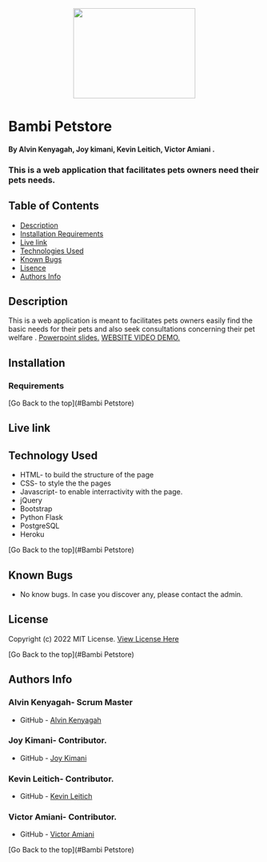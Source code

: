 <div id="header" align="center">
  <img src="https://c.tenor.com/VpXcR-FH6GoAAAAj/mydoodlesateme-pomeranian.gif" width="244" height="180"/>
</div>

# Bambi Petstore
#### By Alvin Kenyagah, Joy kimani, Kevin Leitich, Victor Amiani .
### This is a web application that facilitates pets owners need their pets needs.

## Table of Contents
+ [Description](#description)
+ [Installation Requirements](#installation)
+ [Live link](#link)
+ [Technologies Used](#technology)
+ [Known Bugs](#bugs)
+ [Lisence](#lisence)
+ [Authors Info](#author)

## Description

This is a web application is meant to facilitates pets owners easily find the basic needs for their pets and also seek consultations concerning their pet welfare . [Powerpoint slides.](https://docs.google.com/presentation/d/1RqccBQOWLDmqyodjcmppOMw_SWrikClm9EavVq1KudA/edit#slide=id.gd5b09a965_5_0)
[WEBSITE VIDEO DEMO.](https://drive.google.com/file/d/1ZWJGXqlg3fGdSvbm8RLHzgj0haBBlYKb/view)

## Installation 
### Requirements



[Go Back to the top](#Bambi Petstore)

## Live link


## Technology Used
* HTML- to build the structure of the page
* CSS- to style the the pages
* Javascript- to enable interractivity with the page.
* jQuery
* Bootstrap
* Python Flask
* PostgreSQL
* Heroku

[Go Back to the top](#Bambi Petstore)


## Known Bugs
* No know bugs. In case you discover any, please contact the admin.

## License

Copyright (c) 2022 MIT License. [View License Here](LICENSE)

[Go Back to the top](#Bambi Petstore)

## Authors Info

### Alvin Kenyagah- Scrum Master
* GitHub - [Alvin Kenyagah](https://github.com/alvinkenyagah)

### Joy Kimani- Contributor.
* GitHub - [Joy Kimani](https://github.com/JoyChristine)

### Kevin Leitich- Contributor.
* GitHub - [Kevin Leitich](https://github.com/kLeitich)

### Victor Amiani- Contributor.
* GitHub - [Victor Amiani](https://github.com/amianivictor)

[Go Back to the top](#Bambi Petstore)

